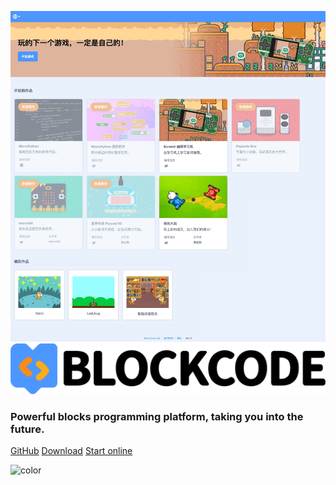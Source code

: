 ![](_media/playgrounds.jpg)
![](../_media/bar.png ':size=60%')

### Powerful blocks programming platform, taking you into the future.

[GitHub](https://github.com/BlockCodeLab/playgrounds-app)
[Download](#download)
[Start online](https://make.blockcode.fun)

![color](#e9f1fc)
